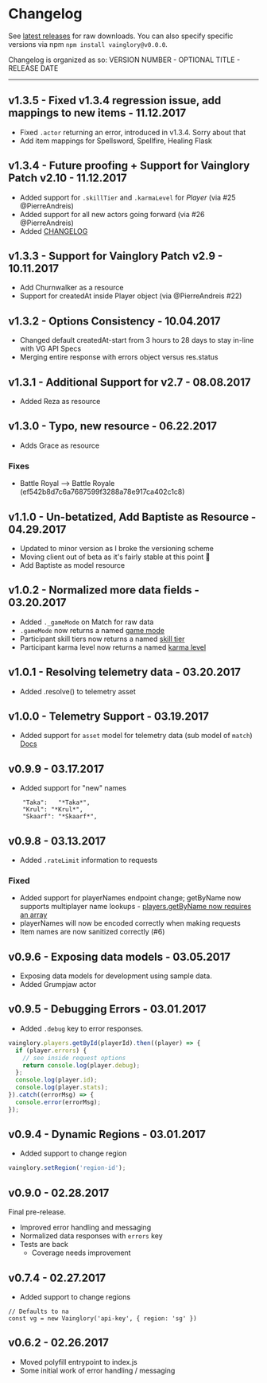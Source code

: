 # Changelog

See [latest releases](https://github.com/seripap/vainglory/releases) for raw downloads. You can also specify specific versions via npm `npm install vainglory@v0.0.0`.

Changelog is organized as so: VERSION NUMBER - OPTIONAL TITLE - RELEASE DATE

---

## v1.3.5 - Fixed v1.3.4 regression issue, add mappings to new items - 11.12.2017
- Fixed `.actor` returning an error, introduced in v1.3.4. Sorry about that
- Add item mappings for Spellsword, Spellfire, Healing Flask

## v1.3.4 - Future proofing + Support for Vainglory Patch v2.10 - 11.12.2017
- Added support for `.skillTier` and `.karmaLevel` for *Player* (via #25 @PierreAndreis) 
- Added support for all new actors going forward (via #26 @PierreAndreis) 
- Added [CHANGELOG](https://github.com/seripap/vainglory/blob/master/CHANGELOG.md)

## v1.3.3 - Support for Vainglory Patch v2.9 - 10.11.2017
- Add Churnwalker as a resource
- Support for createdAt inside Player object (via @PierreAndreis #22) 

## v1.3.2 - Options Consistency - 10.04.2017
- Changed default createdAt-start from 3 hours to 28 days to stay in-line with VG API Specs
- Merging entire response with errors object versus res.status

## v1.3.1 - Additional Support for v2.7 - 08.08.2017
- Added Reza as resource

## v1.3.0 - Typo, new resource - 06.22.2017
- Adds Grace as resource

### Fixes
- Battle Royal --> Battle Royale (ef542b8d7c6a7687599f3288a78e917ca402c1c8)


## v1.1.0 - Un-betatized, Add Baptiste as Resource - 04.29.2017
- Updated to minor version as I broke the versioning scheme 
- Moving client out of beta as it's fairly stable at this point 🥇 
- Add Baptiste as model resource

## v1.0.2 - Normalized more data fields - 03.20.2017
- Added `._gameMode` on Match for raw data
- `.gameMode` now returns a named [game mode](https://github.com/seripap/vainglory/blob/master/src/models/resources/gameModes.js)
- Participant skill tiers now returns a named [skill tier](https://github.com/seripap/vainglory/blob/master/src/models/resources/skillTiers.js)
- Participant karma level now returns a named [karma level](https://github.com/seripap/vainglory/blob/master/src/models/resources/karma.js)

## v1.0.1 - Resolving telemetry data - 03.20.2017
- Added .resolve() to telemetry asset

## v1.0.0 - Telemetry Support - 03.19.2017
- Added support for `asset` model for telemetry data (sub model of `match`) [Docs](https://github.com/seripap/vainglory#telemetry)

## v0.9.9 - 03.17.2017
- Added support for "new" names

```
    "Taka":   "*Taka*",
    "Krul": "*Krul*",
    "Skaarf": "*Skaarf*",
```

## v0.9.8 - 03.13.2017
- Added `.rateLimit` information to requests

### Fixed
- Added support for playerNames endpoint change; getByName now supports multiplayer name lookups - [players.getByName now requires an array](https://github.com/seripap/vainglory#playersName)
- playerNames will now be encoded correctly when making requests
- Item names are now sanitized correctly (#6)

## v0.9.6 - Exposing data models - 03.05.2017
- Exposing data models for development using sample data.
- Added Grumpjaw actor

## v0.9.5 - Debugging Errors - 03.01.2017
- Added `.debug` key to error responses.

``` javascript
vainglory.players.getById(playerId).then((player) => {
  if (player.errors) {
    // see inside request options
    return console.log(player.debug);
  };
  console.log(player.id);
  console.log(player.stats);
}).catch((errorMsg) => {
  console.error(errorMsg);
});
```

## v0.9.4 - Dynamic Regions - 03.01.2017
- Added support to change region

``` javascript
vainglory.setRegion('region-id');
```

## v0.9.0 - 02.28.2017
Final pre-release.

- Improved error handling and messaging
- Normalized data responses with `errors` key
- Tests are back
  - Coverage needs improvement

## v0.7.4 - 02.27.2017
- Added support to change regions

```
// Defaults to na
const vg = new Vainglory('api-key', { region: 'sg' })
```

## v0.6.2 - 02.26.2017
- Moved polyfill entrypoint to index.js
- Some initial work of error handling / messaging
